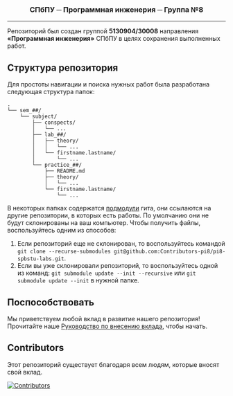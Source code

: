 <div align="center">
  <h3>СПбПУ ─ Программная инженерия ─ Группа №8</h3>
</div>
<hr />

Репозиторий был создан группой **5130904/30008** направления **«Программная инженерия»** СПбПУ в целях сохранения выполненных работ.

## Структура репозитория
Для простоты навигации и поиска нужных работ была разработана следующая структура папок:

```
.
└── sem_##/
    └── subject/
        ├── conspects/
        │   └── ...
        ├── lab_##/
        │   ├── theory/
        │   │   └── ...
        │   └── firstname.lastname/
        │       └── ...
        └── practice_##/
            ├── README.md
            ├── theory/
            │   └── ...
            └── firstname.lastname/
                └── ...
```

В некоторых папках содержатся [подмодули](https://git-scm.com/book/ru/v2/Инструменты-Git-Подмодули) гита, они ссылаются на другие репозитории, в которых есть работы. По умолчанию они не будут склонированы на ваш компьютер. Чтобы получить файлы, воспользуйтесь одним из способов:
 1. Если репозиторий еще не склонирован, то воспользуйтесь командой `git clone --recurse-submodules git@github.com:Contributors-pi8/pi8-spbstu-labs.git`.
 2. Если вы уже склонировали репозиторий, то воспользуйтесь одной из команд: `git submodule update --init --recursive` или `git submodule update --init` в нужной папке.

## Поспособствовать
Мы приветствуем любой вклад в развитие нашего репозитория! Прочитайте наше [Руководство по внесению вклада](CONTRIBUTING.md), чтобы начать.

## Contributors
Этот репозиторий существует благодаря всем людям, которые вносят свой вклад.

<a href="https://github.com/Contributors-pi8/pi8-spbstu-labs/graphs/contributors">
  <img src="https://contrib.rocks/image?repo=Contributors-pi8/pi8-spbstu-labs" alt="Contributors" />
</a>
